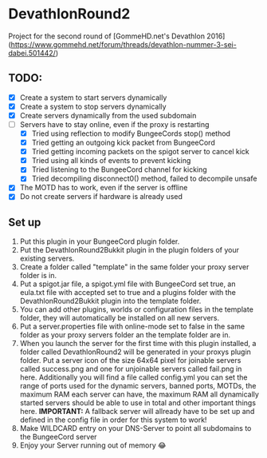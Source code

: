 # DevathlonRound2

Project for the second round of [GommeHD.net's Devathlon 2016] (https://www.gommehd.net/forum/threads/devathlon-nummer-3-sei-dabei.501442/)

## TODO:

- [x] Create a system to start servers dynamically
- [x] Create a system to stop servers dynamically
- [x] Create servers dynamically from the used subdomain
- [ ] Servers have to stay online, even if the proxy is restarting
     - [x] Tried using reflection to modify BungeeCords stop() method
     - [x] Tried getting an outgoing kick packet from BungeeCord
     - [x] Tried getting incoming packets on the spigot server to cancel kick
     - [x] Tried using all kinds of events to prevent kicking
     - [x] Tried listening to the BungeeCord channel for kicking
     - [x] Tried decompiling disconnect0() method, failed to decompile unsafe
- [x] The MOTD has to work, even if the server is offline
- [x] Do not create servers if hardware is already used

## Set up

1. Put this plugin in your BungeeCord plugin folder.
2. Put the DevathlonRound2Bukkit plugin in the plugin folders of your existing servers.
3. Create a folder called "template" in the same folder your proxy server folder is in.
4. Put a spigot.jar file, a spigot.yml file with BungeeCord set true, an eula.txt file with accepted set to true and a plugins folder with the DevathlonRound2Bukkit plugin into the template folder.
5. You can add other plugins, worlds or configuration files in the template folder, they will automatically be installed on all new servers.
6. Put a server.properties file with online-mode set to false in the same folder as your proxy servers folder an the template folder are in.
7. When you launch the server for the first time with this plugin installed, a folder called DevathlonRound2 will be generated in your proxys plugin folder. Put a server icon of the size 64x64 pixel for joinable servers called success.png and one for unjoinable servers called fail.png in here. Additionally you will find a file called config.yml you can set the range of ports used for the dynamic servers, banned ports, MOTDs, the maximum RAM each server can have, the maximum RAM all dynamically started servers should be able to use in total and other important things here.
**IMPORTANT:** A fallback server will allready have to be set up and defined in the config file in order for this system to work!
8. Make WILDCARD entry on your DNS-Server to point all subdomains to the BungeeCord server
9. Enjoy your Server running out of memory :joy:
